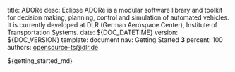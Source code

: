 title:      ADORe
desc:       Eclipse ADORe is a modular software library and toolkit for decision making, planning, control and simulation of automated vehicles. It is currently developed at DLR (German Aerospace Center), Institute of Transportation Systems.
date:       ${DOC_DATETIME}
version:    ${DOC_VERSION}
template:   document
nav:        Getting Started __3__
percent:    100
authors:    opensource-ts@dlr.de
           
<!--
********************************************************************************
* Copyright (C) 2017-2020 German Aerospace Center (DLR). 
* Eclipse ADORe, Automated Driving Open Research https://eclipse.org/adore
*
* This program and the accompanying materials are made available under the 
* terms of the Eclipse Public License 2.0 which is available at
* http://www.eclipse.org/legal/epl-2.0.
*
* SPDX-License-Identifier: EPL-2.0 
*
* Contributors: 
*   Daniel Heß 
********************************************************************************ü
-->
${getting_started_md}
